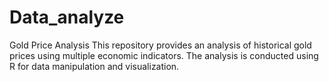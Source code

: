 # Data_analyze
Gold Price Analysis
This repository provides an analysis of historical gold prices using multiple economic indicators. The analysis is conducted using R for data manipulation and visualization.

